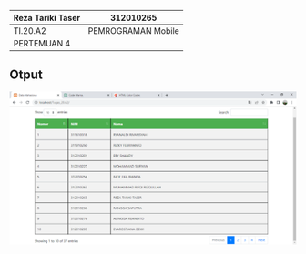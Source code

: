 |Reza Tariki Taser | 312010265         |
|------------------|------------------ |
|     TI.20.A2     |PEMROGRAMAN Mobile |
|   PERTEMUAN 4    |                   |



## Otput
![otput](img/otout4.png)
